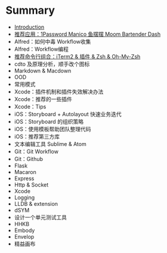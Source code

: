 # Summary

* [Introduction](README.md)
* [推荐应用：1Password Manico 鱼摆摆 Moom Bartender Dash](publish/recommendation.md)
* Alfred：如何中毒 Workflow收集
* Alfred：Workflow编程
* [推荐命令行组合：iTerm2 & 插件 & Zsh & Oh-My-Zsh](cmdline.md)
* cdto 及原理分析，顺手改个图标
* Markdown & Macdown
* OOD
* 常用模式
* Xcode：插件机制和插件失效解决办法
* Xcode：推荐的一些插件
* Xcode：Tips
* iOS：Storyboard + Autolayout 快速业务迭代
* iOS：Storyboard 的组织策略
* iOS：使用模板帮助团队整理代码
* iOS：推荐第三方库
* 文本编辑工具 Sublime & Atom
* Git：Git Workflow
* Git：Github
* Flask
* Macaron
* Express
* Http & Socket
* Xcode
* Logging
* LLDB & extension
* dSYM
* 设计一个单元测试工具
* HHKB
* Embody
* Envelop
* 精益画布

